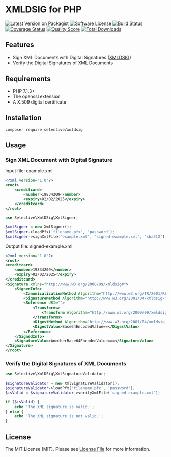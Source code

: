 # XMLDSIG for PHP

[![Latest Version on Packagist](https://img.shields.io/github/release/selective-php/xmldsig.svg?style=flat-square)](https://packagist.org/packages/selective/xmldsig)
[![Software License](https://img.shields.io/badge/license-MIT-brightgreen.svg?style=flat-square)](LICENSE.md)
[![Build Status](https://img.shields.io/travis/selective-php/xmldsig/master.svg?style=flat-square)](https://travis-ci.org/selective-php/xmldsig)
[![Coverage Status](https://img.shields.io/scrutinizer/coverage/g/selective-php/xmldsig.svg?style=flat-square)](https://scrutinizer-ci.com/g/selective-php/xmldsig/code-structure)
[![Quality Score](https://img.shields.io/scrutinizer/quality/g/selective-php/xmldsig.svg?style=flat-square)](https://scrutinizer-ci.com/g/selective-php/xmldsig/?branch=master)
[![Total Downloads](https://img.shields.io/packagist/dt/selective/xmldsig.svg?style=flat-square)](https://packagist.org/packages/selective/xmldsig/stats)

## Features

* Sign XML Documents with Digital Signatures ([XMLDSIG](https://www.w3.org/TR/xmldsig-core/))
* Verify the Digital Signatures of XML Documents

## Requirements

* PHP 7.1.3+
* The openssl extension
* A X.509 digital certificate

## Installation

```
composer require selective/xmldsig
```

## Usage

### Sign XML Document with Digital Signature

Input file: example.xml

```xml
<?xml version="1.0"?>
<root>  
    <creditcard>  
        <number>19834209</number>  
        <expiry>02/02/2025</expiry>  
    </creditcard>  
</root>
```

```php
use Selective\XmlDSig\XmlSigner;

$xmlSigner = new XmlSigner();
$xmlSigner->loadPfx('filename.pfx', 'password');
$xmlSigner->signXmlFile('example.xml', 'signed-example.xml', 'sha512');
```

Output file: signed-example.xml

```xml
<?xml version="1.0"?>
<root>  
<creditcard>  
    <number>19834209</number>  
    <expiry>02/02/2025</expiry>  
</creditcard>  
<Signature xmlns="http://www.w3.org/2000/09/xmldsig#">
    <SignedInfo>
        <CanonicalizationMethod Algorithm="http://www.w3.org/TR/2001/REC-xml-c14n-20010315"/>
        <SignatureMethod Algorithm="http://www.w3.org/2001/04/xmldsig-more#rsa-sha512"/>
        <Reference URI="">
            <Transforms>
                <Transform Algorithm="http://www.w3.org/2000/09/xmldsig#enveloped-signature"/>
            </Transforms>
            <DigestMethod Algorithm="http://www.w3.org/2001/04/xmldsig-more#rsa-sha512"/>
            <DigestValue>Base64EncodedValue==</DigestValue>
        </Reference>
    </SignedInfo>
    <SignatureValue>AnotherBase64EncodedValue===</SignatureValue>
</Signature>
</root>
```

### Verify the Digital Signatures of XML Documents

```php
use Selective\XmlDSig\XmlSignatureValidator;

$signatureValidator = new XmlSignatureValidator();
$signatureValidator->loadPfx('filename.pfx', 'password');
$isValid = $signatureValidator->verifyXmlFile('signed-example.xml');

if ($isValid) {
    echo 'The XML signature is valid.';
} else {
    echo 'The XML signature is not valid.';
}
```

## License

The MIT License (MIT). Please see [License File](LICENSE) for more information.
